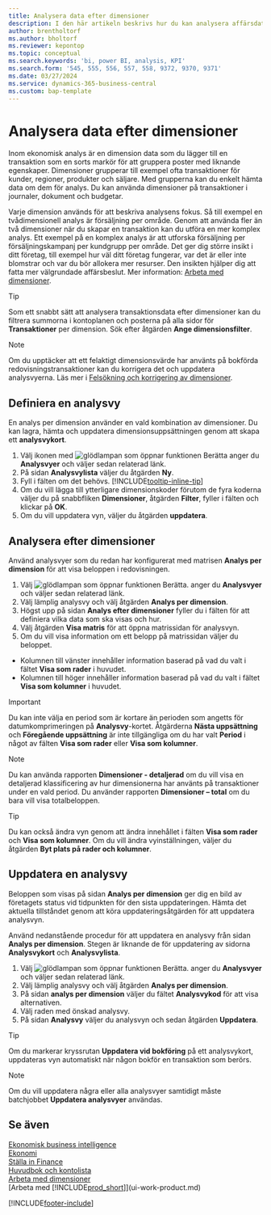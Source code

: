 ```yaml
---
title: Analysera data efter dimensioner
description: I den här artikeln beskrivs hur du kan analysera affärsdata efter dimensioner för att få bättre insikt i verksamheten.
author: brentholtorf
ms.author: bholtorf
ms.reviewer: kepontop
ms.topic: conceptual
ms.search.keywords: 'bi, power BI, analysis, KPI'
ms.search.form: '545, 555, 556, 557, 558, 9372, 9370, 9371'
ms.date: 03/27/2024
ms.service: dynamics-365-business-central
ms.custom: bap-template
---
```


# <a name="analyze-data-by-dimensions"></a>Analysera data efter dimensioner

Inom ekonomisk analys är en dimension data som du lägger till en transaktion som en sorts markör för att gruppera poster med liknande egenskaper. Dimensioner grupperar till exempel ofta transaktioner för kunder, regioner, produkter och säljare. Med grupperna kan du enkelt hämta data om dem för analys. Du kan använda dimensioner på transaktioner i journaler, dokument och budgetar.

Varje dimension används för att beskriva analysens fokus. Så till exempel en tvådimensionell analys är försäljning per område. Genom att använda fler än två dimensioner när du skapar en transaktion kan du utföra en mer komplex analys. Ett exempel på en komplex analys är att utforska försäljning per försäljningskampanj per kundgrupp per område. Det ger dig större insikt i ditt företag, till exempel hur väl ditt företag fungerar, var det är eller inte blomstrar och var du bör allokera mer resurser. Den insikten hjälper dig att fatta mer välgrundade affärsbeslut. Mer information: [Arbeta med dimensioner](finance-dimensions.md).

> [!TIP]
> Som ett snabbt sätt att analysera transaktionsdata efter dimensioner kan du filtrera summorna i kontoplanen och posterna på alla sidor för **Transaktioner** per dimension. Sök efter åtgärden **Ange dimensionsfilter**.

> [!NOTE]
> Om du upptäcker att ett felaktigt dimensionsvärde har använts på bokförda redovisningstransaktioner kan du korrigera det och uppdatera analysvyerna. Läs mer i [Felsökning och korrigering av dimensioner](finance-troubleshooting-correcting-dimensions.md#changing-dimension-assignments-after-posting).

## <a name="set-up-an-analysis-view"></a>Definiera en analysvy

En analys per dimension använder en vald kombination av dimensioner. Du kan lagra, hämta och uppdatera dimensionsuppsättningen genom att skapa ett **analysvykort**.

1. Välj ikonen med ![glödlampan som öppnar funktionen Berätta](media/ui-search/search_small.png "Berätta för mig vad du vill göra") anger du **Analysvyer** och väljer sedan relaterad länk.  
2. På sidan **Analysvylista** väljer du åtgärden **Ny**.
3. Fyll i fälten om det behövs. [!INCLUDE[tooltip-inline-tip](includes/tooltip-inline-tip_md.md)]
4. Om du vill lägga till ytterligare dimensionskoder förutom de fyra koderna väljer du på snabbfliken **Dimensioner**, åtgärden **Filter**, fyller i fälten och klickar på **OK**.  
5. Om du vill uppdatera vyn, väljer du åtgärden **uppdatera**.

## <a name="analyze-by-dimensions"></a>Analysera efter dimensioner

Använd analysvyer som du redan har konfigurerat med matrisen **Analys per dimension** för att visa beloppen i redovisningen.

1. Välj ![glödlampan som öppnar funktionen Berätta.](media/ui-search/search_small.png "Berätta för mig vad du vill göra") anger du **Analysvyer** och väljer sedan relaterad länk.  
2. Välj lämplig analysvy och välj åtgärden **Analys per dimension**.
3. Högst upp på sidan **Analys efter dimensioner** fyller du i fälten för att definiera vilka data som ska visas och hur.
4. Välj åtgärden **Visa matris** för att öppna matrissidan för analysvyn.
5. Om du vill visa information om ett belopp på matrissidan väljer du beloppet.  

- Kolumnen till vänster innehåller information baserad på vad du valt i fältet **Visa som rader** i huvudet.  
- Kolumnen till höger innehåller information baserad på vad du valt i fältet **Visa som kolumner** i huvudet.

> [!IMPORTANT]  
> Du kan inte välja en period som är kortare än perioden som angetts för datumkomprimeringen på **Analysvy**-kortet. Åtgärderna **Nästa uppsättning** och **Föregående uppsättning** är inte tillgängliga om du har valt **Period** i något av fälten **Visa som rader** eller **Visa som kolumner**.  

> [!NOTE]  
> Du kan använda rapporten **Dimensioner - detaljerad** om du vill visa en detaljerad klassificering av hur dimensionerna har använts på transaktioner under en vald period. Du använder rapporten **Dimensioner – total** om du bara vill visa totalbeloppen.  

> [!TIP]  
> Du kan också ändra vyn genom att ändra innehållet i fälten **Visa som rader** och **Visa som kolumner**. Om du vill ändra vyinställningen, väljer du åtgärden **Byt plats på rader och kolumner**.

## <a name="update-an-analysis-view"></a>Uppdatera en analysvy

Beloppen som visas på sidan **Analys per dimension** ger dig en bild av företagets status vid tidpunkten för den sista uppdateringen. Hämta det aktuella tillståndet genom att köra uppdateringsåtgärden för att uppdatera analysvyn.

Använd nedanstående procedur för att uppdatera en analysvy från sidan **Analys per dimension**. Stegen är liknande de för uppdatering av sidorna **Analysvykort** och **Analysvylista**.  

1. Välj ![glödlampan som öppnar funktionen Berätta.](media/ui-search/search_small.png "Berätta för mig vad du vill göra") anger du **Analysvyer** och väljer sedan relaterad länk.
2. Välj lämplig analysvy och välj åtgärden **Analys per dimension**.
3. På sidan **analys per dimension** väljer du fältet **Analysvykod** för att visa alternativen.  
4. Välj raden med önskad analysvy.  
5. På sidan **Analysvy** väljer du analysvyn och sedan åtgärden **Uppdatera**.  

> [!TIP]  
> Om du markerar kryssrutan **Uppdatera vid bokföring** på ett analysvykort, uppdateras vyn automatiskt när någon bokför en transaktion som berörs.

> [!NOTE]  
> Om du vill uppdatera några eller alla analysvyer samtidigt måste batchjobbet **Uppdatera analysvyer** användas.  

## <a name="see-also"></a>Se även

[Ekonomisk business intelligence](bi.md)  
[Ekonomi](finance.md)  
[Ställa in Finance](finance-setup-finance.md)  
[Huvudbok och kontolista](finance-general-ledger.md)  
[Arbeta med dimensioner](finance-dimensions.md)  
[Arbeta med [!INCLUDE[prod_short](includes/prod_short.md)]](ui-work-product.md)  

[!INCLUDE[footer-include](includes/footer-banner.md)]
